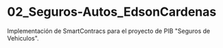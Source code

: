 # 02_Seguros-Autos_EdsonCardenas
Implementación de SmartContracs para el proyecto de PIB "Seguros de Vehiculos".
